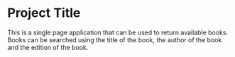 # Project Title

This is a single page application that can be used to return available books. Books can be searched using the title of the book, the author of the book and the edition of the book.